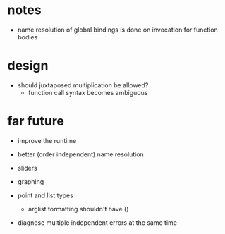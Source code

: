 # notes
- name resolution of global bindings is done on invocation for function bodies

# design
- should juxtaposed multiplication be allowed?
    - function call syntax becomes ambiguous

# far future
- improve the runtime
- better (order independent) name resolution

- sliders
- graphing
- point and list types
    - arglist formatting shouldn't have ()

- diagnose multiple independent errors at the same time